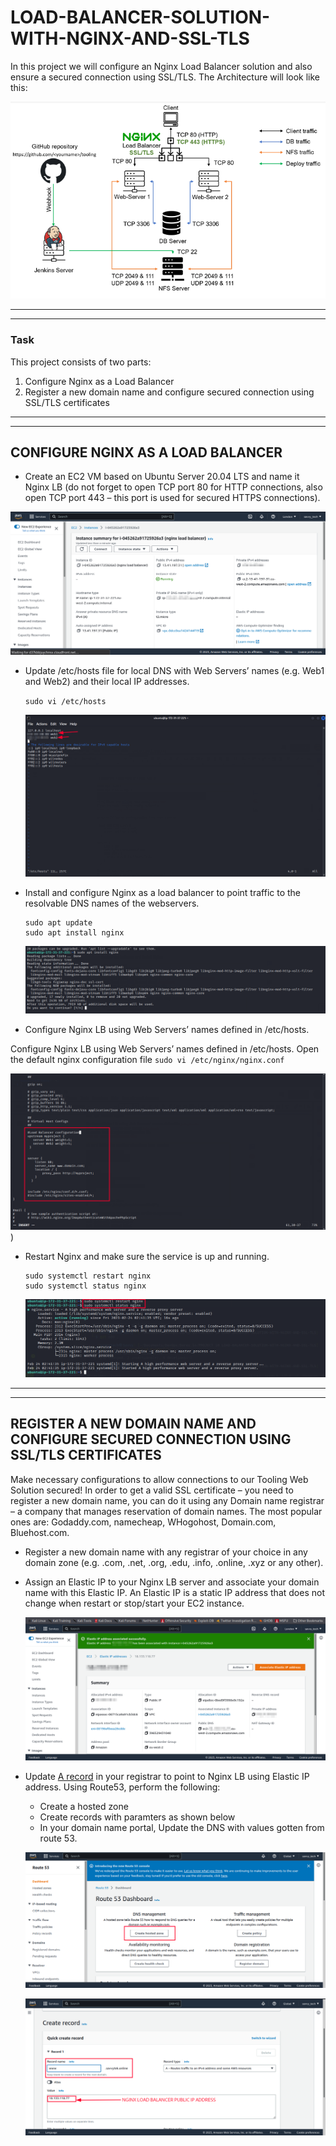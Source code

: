 # LOAD-BALANCER-SOLUTION-WITH-NGINX-AND-SSL-TLS
In this project we will configure an Nginx Load Balancer solution and also ensure a secured connection using SSL/TLS. The Architecture will look like this:
 
  
 ![ec2](./images/Architecture.png)

------------
____________
### Task
This project consists of two parts:
1. Configure Nginx as a Load Balancer
2. Register a new domain name and configure secured connection using SSL/TLS certificates

-----------
__________
## CONFIGURE NGINX AS A LOAD BALANCER
* Create an EC2 VM based on Ubuntu Server 20.04 LTS and name it Nginx LB (do not forget to open TCP port 80 for HTTP connections, also open TCP port 443 – this port is used for secured HTTPS connections).

 
 ![ec2](./images/nginx%20instance%20image.png)

* Update /etc/hosts file for local DNS with Web Servers’ names (e.g. Web1 and Web2) and their local IP addresses.

   `sudo vi /etc/hosts`

   ![etc-host](./images/etc-hosts.png)

* Install and configure Nginx as a load balancer to point traffic to the resolvable DNS names of the webservers.

      sudo apt update
      sudo apt install nginx


  ![install](./images/install%20nginx.png)

* Configure Nginx LB using Web Servers’ names defined in /etc/hosts.

Configure Nginx LB using Web Servers’ names defined in /etc/hosts. Open the default nginx configuration file
`sudo vi /etc/nginx/nginx.conf`

  ![load balancer](./images/load%20balancer%20config.png))

* Restart Nginx and make sure the service is up and running.

      sudo systemctl restart nginx
      sudo systemctl status nginx
  ![status](./images/restart%20nginx.png)

-----------
___________

## REGISTER A NEW DOMAIN NAME AND CONFIGURE SECURED CONNECTION USING SSL/TLS CERTIFICATES
Make necessary configurations to allow connections to our Tooling Web Solution secured!
In order to get a valid SSL certificate – you need to register a new domain name, you can do it using any Domain name registrar – a company that manages reservation of domain names. The most popular ones are: Godaddy.com, namecheap, WHogohost, Domain.com, Bluehost.com.

* Register a new domain name with any registrar of your choice in any domain zone (e.g. .com, .net, .org, .edu, .info, .online, .xyz or any other).

* Assign an Elastic IP to your Nginx LB server and associate your domain name with this Elastic IP. An Elastic IP is a static IP address that does not change when restart or stop/start your EC2 instance.

  ![elastic ip](./images/elastic%20ip.png)

* Update [A record](https://www.cloudflare.com/learning/dns/dns-records/dns-a-record/) in your registrar to point to Nginx LB using Elastic IP address. Using Route53, perform the following:

    * Create a hosted zone
    * Create records with paramters as shown below
    * In your domain name portal, Update the DNS with values gotten from route 53.

    ![hosted zone](./images/hosted%20zone.png)

    ![records](./images/Load%20balancer%20public%20ip.png)





